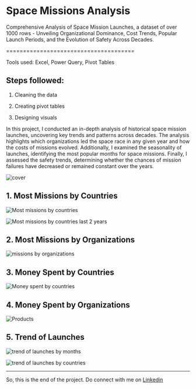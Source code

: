# Space Missions Analysis
Comprehensive Analysis of Space Mission Launches, a dataset of over 1000 rows - Unveiling Organizational Dominance, Cost Trends, Popular Launch Periods, and the Evolution of Safety Across Decades.

======================================

Tools used: Excel, Power Query, Pivot Tables

Steps followed:
---------------

1.  Cleaning the data

2.  Creating pivot tables

3.  Designing visuals

In this project, I conducted an in-depth analysis of historical space mission launches, uncovering key trends and patterns across decades. The analysis highlights which organizations led the space race in any given year and how the costs of missions evolved. Additionally, I examined the seasonality of launches, identifying the most popular months for space missions. Finally, I assessed the safety trends, determining whether the chances of mission failures have decreased or remained constant over the years.

![cover](https://blogger.googleusercontent.com/img/a/AVvXsEjZyNZOgCswIGOqYnKw2Oz2KTrPu6Z0uQeoMHunvZZFpLciw27Byo9fPOl_prdGA5UvEBWwd7AP4z-JlkHuA8FEnfUaVvzU1gcvG3Db_V0_1x_q5Wc397_f7-6_NYTHyAuEHw_dwUDapRNsW_YvM9vnhoU-RT4hJfEheKq36gwEGUqZhi_eMFh9Hw6jHHY)



1\. Most Missions by Countries
---------------

![Most missions by countries](https://blogger.googleusercontent.com/img/a/AVvXsEhFi1bglmqiW6dLyDHOm4TcW57y8rQH9WedOZCY1hM2QAg4np2kUD8OV2_2Dd_R81rHnNjcO59hRIbsAdnqDxD-xoqxJlxjfi0LWq3Gl4k1a67e7zdB7nOb7APS2IazK9gvUzTyrvwkqcn1zNB1f15kelNfroQYApBmVciTc6emY3x2JzvlWGWNqJL3cXI=w574-h313)

![Most missions by countries last 2 years](https://blogger.googleusercontent.com/img/a/AVvXsEhDIw5mexbSPIRO68o1nLoR9QF9dHCcWphf-z7ISzMlUDDInntvxkukWdUTtyFsNwKDMq7seBo2bj6j7hyi4wkwwfHloWIbNAFAt48wW7b_8hrxllKv7CgzKY5kyp4QLxiyMHxmyLfjOoT3X5S_-fm4F3DEvEPYpUEjqlMzC-PyE_VQs07ihJexvrimQgI=w563-h418)

2\. Most Missions by Organizations
----------------

![missions by organizations](https://blogger.googleusercontent.com/img/a/AVvXsEhdSszDayvUtctO3pfxX2qT_2hoYZit4yYJg0r2r7J-Jrq2EP0OUCvc8vjA8UnbcAIUsowsgYfVTNUgx5OO7bVqNPi6dahxG1IqoM389Mrdpv5xuVyAmb20FEAa-yIXj9NRZMeZYwX58y-g_Y3n4qn45wGbWwRCB5CYF4Os5RnrbqPUMDn7sjzihGfzSDk=w511-h571)



3\. Money Spent by Countries
-----------------------

![Money spent by countries](https://blogger.googleusercontent.com/img/a/AVvXsEgC2iBo83_RVYZkx31kq8Vgtxk0AuRWkZHugXptR9GYAvfeYrbIy8tBcFmemBBmDXZtxAFPYfUIk2NS21pbO6n_G1-8VY3D0aO6AUjgiBJr9G2lJrjTEinxUg-x8eNCJpx6URPRSccLkY_89Sgo3_UmjiiemZkqR-8rwQqvggBdTbhXuo5Ea-S4xc2CsPQ=w527-h475)



4\. Money Spent by Organizations
--------------------------------------------------------------------

![Products](https://blogger.googleusercontent.com/img/a/AVvXsEiRBvdp1Y5icQiXGuh1TRE_viKr38SstNHcAIfG-Kz7mzZn8Ec_Bm0vSKfsmJWUoeqh3N45TkY_mJcapCJJvpsiWt5M9DAZ-g9nmoSOvbM3bWEczZ8zASqqLGWjmws1euWmmXO6DlfLfHOs-hjBdVL-ejYAPQvo5CyS9ejiyQ2PfkQh-WViMhRg8d2TNTk=w544-h449)



5\. Trend of Launches
----------------------------------------------------

![trend of launches by months](https://blogger.googleusercontent.com/img/a/AVvXsEj5zMI_5PMMzsiS3AmoZgZgEFXvb2UGQbycS6-dzNLplOAyQbZavq7ZgxY1vehi6hNXZraVdhx4fwadezep6-zbAsvUj8ABxIJ75ndk93IWVqBaZJEOOKpiC13yOvsqSecGvHbECKpTt7SaOXEpQk3eqR6wahiRiGoJ8MCW7effVW_ve9dLtezxc67bhI4=w514-h343)

![trend of launches by countries](https://blogger.googleusercontent.com/img/a/AVvXsEh4myey4MCwaPBZN4E8l6-V5UPG0SdSoI2lgzSBKFm1jiJpYcSYPHvrxGky82zFDUVVHekbaZ5FUMw0rlD-bpJXAdXZ1DwJOpXYso2qeFyLcXJPgrC9i7wqaxYCthC2iIdhkoYgwWGzDUXWff2XsNUpr21V3nsD-iRIUKHrAHqhpxMpBdfVQyDfXt-Mgao=w530-h301)


------------
So, this is the end of the project. Do connect with me on [Linkedin](https://www.linkedin.com/in/mandipdevnath/)
